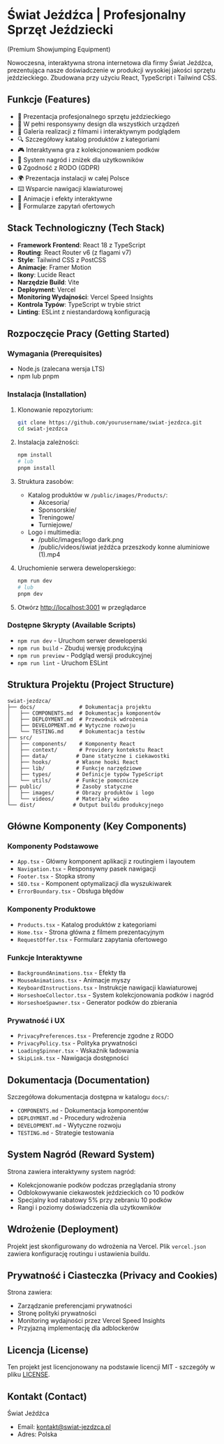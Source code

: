 # Świat Jeźdźca | Profesjonalny Sprzęt Jeździecki
(Premium Showjumping Equipment)

Nowoczesna, interaktywna strona internetowa dla firmy Świat Jeźdźca, prezentująca nasze doświadczenie w produkcji wysokiej jakości sprzętu jeździeckiego. Zbudowana przy użyciu React, TypeScript i Tailwind CSS.

## Funkcje (Features)

- 🏇 Prezentacja profesjonalnego sprzętu jeździeckiego
- 📱 W pełni responsywny design dla wszystkich urządzeń
- 🎥 Galeria realizacji z filmami i interaktywnym podglądem
- 🔍 Szczegółowy katalog produktów z kategoriami
- 🎮 Interaktywna gra z kolekcjonowaniem podków
- 🎁 System nagród i zniżek dla użytkowników
- 🔒 Zgodność z RODO (GDPR)
- 🌍 Prezentacja instalacji w całej Polsce
- ⌨️ Wsparcie nawigacji klawiaturowej
- 🎨 Animacje i efekty interaktywne
- 📝 Formularze zapytań ofertowych

## Stack Technologiczny (Tech Stack)

- **Framework Frontend**: React 18 z TypeScript
- **Routing**: React Router v6 (z flagami v7)
- **Style**: Tailwind CSS z PostCSS
- **Animacje**: Framer Motion
- **Ikony**: Lucide React
- **Narzędzie Build**: Vite
- **Deployment**: Vercel
- **Monitoring Wydajności**: Vercel Speed Insights
- **Kontrola Typów**: TypeScript w trybie strict
- **Linting**: ESLint z niestandardową konfiguracją

## Rozpoczęcie Pracy (Getting Started)

### Wymagania (Prerequisites)

- Node.js (zalecana wersja LTS)
- npm lub pnpm

### Instalacja (Installation)

1. Klonowanie repozytorium:
   ```bash
   git clone https://github.com/yourusername/swiat-jezdzca.git
   cd swiat-jezdzca
   ```

2. Instalacja zależności:
   ```bash
   npm install
   # lub
   pnpm install
   ```

3. Struktura zasobów:
   - Katalog produktów w `/public/images/Products/`:
     - Akcesoria/
     - Sponsorskie/
     - Treningowe/
     - Turniejowe/
   - Logo i multimedia:
     - /public/images/logo dark.png
     - /public/videos/świat jeźdźca przeszkody konne aluminiowe (1).mp4

4. Uruchomienie serwera deweloperskiego:
   ```bash
   npm run dev
   # lub
   pnpm dev
   ```

5. Otwórz [http://localhost:3001](http://localhost:3001) w przeglądarce

### Dostępne Skrypty (Available Scripts)

- `npm run dev` - Uruchom serwer deweloperski
- `npm run build` - Zbuduj wersję produkcyjną
- `npm run preview` - Podgląd wersji produkcyjnej
- `npm run lint` - Uruchom ESLint

## Struktura Projektu (Project Structure)

```
swiat-jezdzca/
├── docs/              # Dokumentacja projektu
│   ├── COMPONENTS.md  # Dokumentacja komponentów
│   ├── DEPLOYMENT.md  # Przewodnik wdrożenia
│   ├── DEVELOPMENT.md # Wytyczne rozwoju
│   └── TESTING.md     # Dokumentacja testów
├── src/
│   ├── components/    # Komponenty React
│   ├── context/       # Providery kontekstu React
│   ├── data/         # Dane statyczne i ciekawostki
│   ├── hooks/        # Własne hooki React
│   ├── lib/          # Funkcje narzędziowe
│   ├── types/        # Definicje typów TypeScript
│   └── utils/        # Funkcje pomocnicze
├── public/           # Zasoby statyczne
│   ├── images/       # Obrazy produktów i logo
│   └── videos/       # Materiały wideo
└── dist/            # Output buildu produkcyjnego
```

## Główne Komponenty (Key Components)

### Komponenty Podstawowe
- `App.tsx` - Główny komponent aplikacji z routingiem i layoutem
- `Navigation.tsx` - Responsywny pasek nawigacji
- `Footer.tsx` - Stopka strony
- `SEO.tsx` - Komponent optymalizacji dla wyszukiwarek
- `ErrorBoundary.tsx` - Obsługa błędów

### Komponenty Produktowe
- `Products.tsx` - Katalog produktów z kategoriami
- `Home.tsx` - Strona główna z filmem prezentacyjnym
- `RequestOffer.tsx` - Formularz zapytania ofertowego

### Funkcje Interaktywne
- `BackgroundAnimations.tsx` - Efekty tła
- `MouseAnimations.tsx` - Animacje myszy
- `KeyboardInstructions.tsx` - Instrukcje nawigacji klawiaturowej
- `HorseshoeCollector.tsx` - System kolekcjonowania podków i nagród
- `HorseshoeSpawner.tsx` - Generator podków do zbierania

### Prywatność i UX
- `PrivacyPreferences.tsx` - Preferencje zgodne z RODO
- `PrivacyPolicy.tsx` - Polityka prywatności
- `LoadingSpinner.tsx` - Wskaźnik ładowania
- `SkipLink.tsx` - Nawigacja dostępności

## Dokumentacja (Documentation)

Szczegółowa dokumentacja dostępna w katalogu `docs/`:
- `COMPONENTS.md` - Dokumentacja komponentów
- `DEPLOYMENT.md` - Procedury wdrożenia
- `DEVELOPMENT.md` - Wytyczne rozwoju
- `TESTING.md` - Strategie testowania

## System Nagród (Reward System)

Strona zawiera interaktywny system nagród:
- Kolekcjonowanie podków podczas przeglądania strony
- Odblokowywanie ciekawostek jeździeckich co 10 podków
- Specjalny kod rabatowy 5% przy zebraniu 10 podków
- Rangi i poziomy doświadczenia dla użytkowników

## Wdrożenie (Deployment)

Projekt jest skonfigurowany do wdrożenia na Vercel. Plik `vercel.json` zawiera konfigurację routingu i ustawienia buildu.

## Prywatność i Ciasteczka (Privacy and Cookies)

Strona zawiera:
- Zarządzanie preferencjami prywatności
- Stronę polityki prywatności
- Monitoring wydajności przez Vercel Speed Insights
- Przyjazną implementację dla adblockerów

## Licencja (License)

Ten projekt jest licencjonowany na podstawie licencji MIT - szczegóły w pliku [LICENSE](LICENSE).

## Kontakt (Contact)

Świat Jeźdźca
- Email: kontakt@swiat-jezdzca.pl
- Adres: Polska
